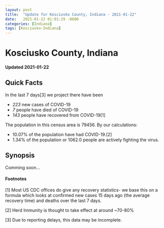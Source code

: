```yaml
---
layout: post
title:  "Update for Kosciusko County, Indiana - 2021-01-22"
date:   2021-01-22 01:01:29 -0600
categories: [Indiana]
tags: [Kosciusko-Indiana]
---
```


# Kosciusko County, Indiana
#### Updated 2021-01-22

## Quick Facts

In the last 7 days[3] we project there have been
- *223* new cases of COVID-19
- *7* people have died of COVID-19
- *143* people have recovered from COVID-19[1]

The population in this census area is 79456. By our calculations:
- 10.07% of the population have had COVID-19.[2]
- 1.34% of the population or 1062.0 people are actively fighting the virus.

## Synopsis

Comming soon...


#### Footnotes

[1] Most US CDC offices do give any recovery statistics- we base this on a formula which looks at confirmed new cases
15 days ago (the average recovery time) and deaths over the last 7 days.

[2] Herd Immunity is thought to take effect at around ~70-80%

[3] Due to reporting delays, this data may be incomplete.
 
    